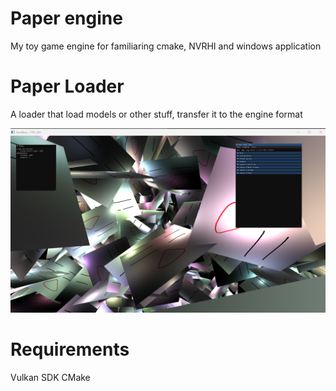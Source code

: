 # Paper engine
My toy game engine for familiaring cmake, NVRHI and windows application

# Paper Loader
A loader that load models or other stuff, transfer it to the engine format


<p align="center"> 
    <img src="picture/previewImage.png" alt="Preview Image">
</p>

# Requirements
Vulkan SDK
CMake